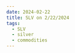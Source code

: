 ```yaml
---
date: 2024-02-22
title: SLV on 2/22/2024
tags: 
  - SLV
  - silver
  - commodities
---
```

<div class="post">
<snapshot-grid 
    :reports="['2024/02/21/CTA/SLV', '2024/02/22/CTA/SLV', '2024/02/22/MTP/SLV']"
    chart="2024/02/22/Chart/SLV"
/>
<p>

</p>
<p>

</p>
</div>